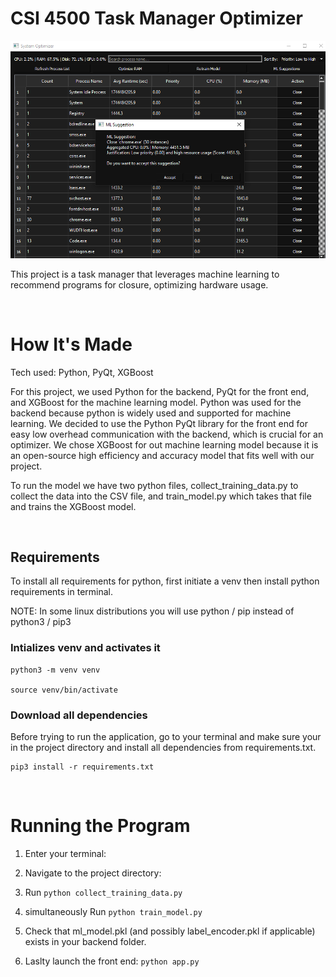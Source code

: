 # CSI 4500 Task Manager Optimizer
![alt text](image.png)

This project is a task manager that leverages machine learning to recommend programs for closure, optimizing hardware usage.


&nbsp;
# How It's Made
Tech used: Python, PyQt, XGBoost

For this project, we used Python for the backend, PyQt for the front end, and XGBoost for the machine learning model. Python was used for the backend because python is widely used and supported for machine learning. We decided to use the Python PyQt library for the front end for easy low overhead communication with the backend, which is crucial for an optimizer. We chose XGBoost for out machine learning model because it is an open-source high efficiency and accuracy model that fits well with our project. 

To run the model we have two python files, collect_training_data.py to collect the data into the CSV file, and train_model.py which takes that file and trains the XGBoost model.

&nbsp;
## Requirements
To install all requirements for python, first initiate a venv then install python requirements in terminal. 

NOTE: In some linux distributions you will use python / pip instead of python3 / pip3

### Intializes venv and activates it
```
python3 -m venv venv

source venv/bin/activate 
```

### Download all dependencies
Before trying to run the application, go to your terminal and make sure your in the project directory and install all dependencies from requirements.txt.
```
pip3 install -r requirements.txt 
```


&nbsp;
# Running the Program
1. Enter your terminal:

2. Navigate to the project directory: 

3. Run ```python collect_training_data.py```

4. simultaneously Run ```python train_model.py```

5. Check that ml_model.pkl (and possibly label_encoder.pkl if applicable) exists in your backend folder.

6. Laslty launch the front end: ```python app.py```



